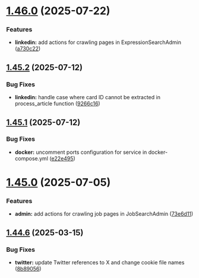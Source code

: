 # [1.46.0](https://github.com/ghorbani-mohammad/Django-Social-Networks-Crawler/compare/v1.45.2...v1.46.0) (2025-07-22)


### Features

* **linkedin:** add actions for crawling pages in ExpressionSearchAdmin ([a730c22](https://github.com/ghorbani-mohammad/Django-Social-Networks-Crawler/commit/a730c227ed343d5ff23cc3773dd45a26f64ee1cb))



## [1.45.2](https://github.com/ghorbani-mohammad/Django-Social-Networks-Crawler/compare/v1.45.1...v1.45.2) (2025-07-12)


### Bug Fixes

* **linkedin:** handle case where card ID cannot be extracted in process_article function ([9266c16](https://github.com/ghorbani-mohammad/Django-Social-Networks-Crawler/commit/9266c1693bdc00cc0057c4e92bf4b000258aa1aa))



## [1.45.1](https://github.com/ghorbani-mohammad/Django-Social-Networks-Crawler/compare/v1.45.0...v1.45.1) (2025-07-12)


### Bug Fixes

* **docker:** uncomment ports configuration for service in docker-compose.yml ([e22e495](https://github.com/ghorbani-mohammad/Django-Social-Networks-Crawler/commit/e22e495824066b588bf59a0c64744edb446eddfc))



# [1.45.0](https://github.com/ghorbani-mohammad/Django-Social-Networks-Crawler/compare/v1.44.6...v1.45.0) (2025-07-05)


### Features

* **admin:** add actions for crawling job pages in JobSearchAdmin ([73e6d11](https://github.com/ghorbani-mohammad/Django-Social-Networks-Crawler/commit/73e6d11e92d0d3f227df0dcb806ba577cfb2b02b))



## [1.44.6](https://github.com/ghorbani-mohammad/Django-Social-Networks-Crawler/compare/v1.44.5...v1.44.6) (2025-03-15)


### Bug Fixes

* **twitter:** update Twitter references to X and change cookie file names ([8b89056](https://github.com/ghorbani-mohammad/Django-Social-Networks-Crawler/commit/8b89056e8072ec9284790b5fe71b835f1773e5d3))



